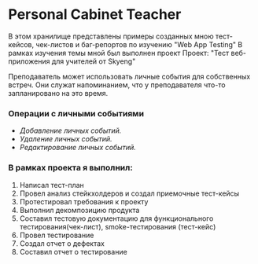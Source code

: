 # Personal Cabinet Teacher
В этом хранилище представлены примеры созданных мною тест-кейсов, чек-листов и баг-репортов по изучению "Web App Testing"
В рамках изучения темы мной был выполнен проект Проект: "Тест веб-приложения для учителей от Skyeng"

Преподаватель может использовать личные события для собственных встреч.
Они служат напоминанием, что у преподавателя что-то запланировано на это время.

### **Операции с личными событиями**

- *Добавление личных событий.*
- *Удаление личных событий.*
- *Редактирование личных событий.*

### В рамках проекта я выполнил:

1. Написал тест-план
2. Провел анализ стейкхолдеров и создал приемочные тест-кейсы
3. Протестировал требования к проекту
4. Выполнил декомпозицию продукта
5. Составил тестовую документацию для функционального тестирования(чек-лист), smoke-тестирования (тест-кейс)
6. Провел тестирование 
7. Создал отчет о дефектах
8. Составил отчет о тестирование

